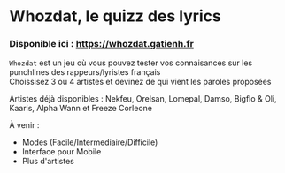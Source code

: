 # Whozdat, le quizz des lyrics

### Disponible ici : https://whozdat.gatienh.fr

`Whozdat` est un jeu où vous pouvez tester vos connaisances sur les punchlines des rappeurs/lyristes français  
Choissisez 3 ou 4 artistes et devinez de qui vient les paroles proposées

Artistes déjà disponibles : Nekfeu, Orelsan, Lomepal, Damso, Bigflo & Oli, Kaaris, Alpha Wann et Freeze Corleone

À venir : 
- Modes (Facile/Intermediaire/Difficile)
- Interface pour Mobile
- Plus d'artistes
